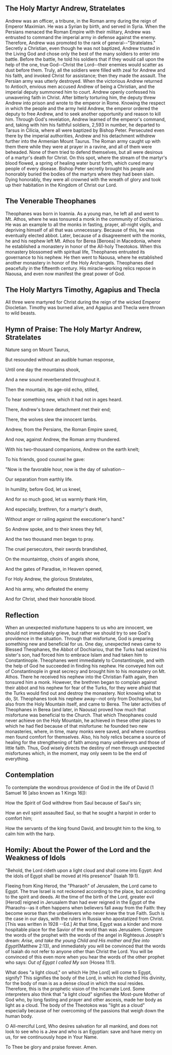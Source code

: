 ## The Holy Martyr Andrew, Stratelates

Andrew was an officer, a tribune, in the Roman army during the reign of Emperor Maximian. He was a Syrian by birth, and served in Syria. When the Persians menaced the Roman Empire with their military, Andrew was entrusted to command the imperial army in defense against the enemy. Therefore, Andrew was promoted to the rank of general--"Stratelates." Secretly a Christian, even though he was not baptized, Andrew trusted in the Living God and chose only the best of the many soldiers to enter into battle. Before the battle, he told his soldiers that if they would call upon the help of the one, true God--Christ the Lord--their enemies would scatter as dust before them. Truly, all the soldiers were filled with zeal for Andrew and his faith, and invoked Christ for assistance; then they made the assault. The Persian army was utterly destroyed. When the victorious Andrew returned to Antioch, envious men accused Andrew of being a Christian, and the imperial deputy summoned him to court. Andrew openly confessed his unwavering faith in Christ. After bitterly torturing him, the deputy threw Andrew into prison and wrote to the emperor in Rome. Knowing the respect in which the people and the army held Andrew, the emperor ordered the deputy to free Andrew, and to seek another opportunity and reason to kill him. Through God's revelation, Andrew learned of the emperor's command, and, taking with him his faithful soldiers, 2,593 in number, he departed to Tarsus in Cilicia, where all were baptized by Bishop Peter. Persecuted even there by the imperial authorities, Andrew and his detachment withdrew further into the Armenian Mount Taurus. The Roman army caught up with them there while they were at prayer in a ravine, and all of them were beheaded. None of them tried to defend themselves, but all were desirous of a martyr's death for Christ. On this spot, where the stream of the martyr's blood flowed, a spring of healing water burst forth, which cured many people of every disease. Bishop Peter secretly brought his people and honorably buried the bodies of the martyrs where they had been slain. Dying honorably, they were all crowned with the wreath of glory and took up their habitation in the Kingdom of Christ our Lord.



## The Venerable Theophanes

Theophanes was born in Ioannia. As a young man, he left all and went to Mt. Athos, where he was tonsured a monk in the community of Dochiariou. He was an example to all the monks in fasting, prayer, all-night vigils, and depriving himself of all that was unnecessary. Because of this, he was eventually elected abbot. Later, because of a disagreement with the monks, he and his nephew left Mt. Athos for Berea [Beroea] in Macedonia, where he established a monastery in honor of the All-holy Theotokos. When this monastery blossomed with spiritual life, Theophanes entrusted its governance to his nephew. He then went to Naousa, where he established another monastery in honor of the Holy Archangels. Theophanes died peacefully in the fifteenth century. His miracle-working relics repose in Naousa, and even now manifest the great power of God.



## The Holy Martyrs Timothy, Agapius and Thecla

All three were martyred for Christ during the reign of the wicked Emperor Diocletian. Timothy was burned alive, and Agapius and Thecla were thrown to wild beasts.



## Hymn of Praise: The Holy Martyr Andrew, Stratelates

Nature sang on Mount Taurus, 

But resounded without an audible human response, 

Until one day the mountains shook, 

And a new sound reverberated throughout it. 

Then the mountain, its age-old echo, stilled, 

To hear something new, which it had not in ages heard. 

There, Andrew's brave detachment met their end; 

There, the wolves slew the innocent lambs. 

Andrew, from the Persians, the Roman Empire saved, 

And now, against Andrew, the Roman army thundered. 

With his two-thousand companions, Andrew on the earth knelt; 

To his friends, good counsel he gave: 

"Now is the favorable hour, now is the day of salvation-- 

Our separation from earthly life. 

In humility, before God, let us kneel, 

And for so much good, let us warmly thank Him, 

And especially, brethren, for a martyr's death, 

Without anger or railing against the executioner's hand." 

So Andrew spoke, and to their knees they fell, 

And the two thousand men began to pray. 

The cruel persecutors, their swords brandished, 

On the mountaintop, choirs of angels shone, 

And the gates of Paradise, in Heaven opened, 

For Holy Andrew, the glorious Stratelates, 

And his army, who defeated the enemy 

And for Christ, shed their honorable blood. 



## Reflection

When an unexpected misfortune happens to us who are innocent, we should not immediately grieve, but rather we should try to see God's providence in the situation. Through that misfortune, God is preparing something new and beneficial for us. One day, unexpected news came to Blessed Theophanes, the Abbot of Dochiariou, that the Turks had seized his sister's son, had forced him to embrace Islam and had taken him to Constantinople. Theophanes went immediately to Constantinople, and with the help of God he succeeded in finding his nephew. He conveyed him out of Constantinople in great secrecy and brought him to his monastery on Mt. Athos. There he received his nephew into the Christian Faith again, then tonsured him a monk. However, the brethren began to complain against their abbot and his nephew for fear of the Turks, for they were afraid that the Turks would find out and destroy the monastery. Not knowing what to do, St. Theophanes took his nephew away--not only from Dochiariou, but also from the Holy Mountain itself, and came to Berea. The later activities of Theophanes in Berea (and later, in Naousa) proved how much that misfortune was beneficial to the Church. That which Theophanes could never achieve on the Holy Mountain, he achieved in these other places to which he had fled because of that misfortune: he founded two new monasteries, where, in time, many monks were saved, and where countless men found comfort for themselves. Also, his holy relics became a source of healing for the strengthening of faith among many unbelievers and those of little faith. Thus, God wisely directs the destiny of men through unexpected misfortunes which, in the moment, may only seem to be the end of everything.



## Contemplation

To contemplate the wondrous providence of God in the life of David (1 Samuel 16 [also known as 1 Kings 16]):

How the Spirit of God withdrew from Saul because of Saul's sin; 

How an evil spirit assaulted Saul, so that he sought a harpist in order to comfort him; 

How the servants of the king found David, and brought him to the king, to calm him with the harp.



## Homily: About the Power of the Lord and the Weakness of Idols

"Behold, the Lord rideth upon a light cloud and shall come into Egypt: And the idols of Egypt shall be moved at His presence" (Isaiah 19:1).

Fleeing from King Herod, the "Pharaoh" of Jerusalem, the Lord came to Egypt. The true Israel is not reckoned according to the place, but according to the spirit and deeds. At the time of the birth of the Lord, greater evil [Herod] reigned in Jerusalem than had ever reigned in the Egypt of the Pharaohs--as it often happens when believers fall away from the Faith: they become worse than the unbelievers who never knew the true Faith. Such is the case in our days, with the rulers in Russia who apostatized from Christ. [This was written in 1928 --Ed.] At that time, Egypt was a kinder and more hospitable place for the Savior of the world than was Jerusalem. Compare the words of the prophet with the words of the angel in Righteous Joseph's dream: *Arise, and take the young Child and His mother and flee into Egypt*(Matthew 2:13), and immediately you will be convinced that the words of Isaiah do not refer to anyone other than Christ the Lord. You will be convinced of this even more when you hear the words of the other prophet who says: *Out of Egypt I called My son* (Hosea 11:1).

What does "a light cloud," on which He [the Lord] will come to Egypt, signify? This signifies the body of the Lord, in which He clothed His divinity, for the body of man is as a dense cloud in which the soul resides. Therefore, this is the prophetic vision of the Incarnate Lord. Some interpreters also think that "a light cloud" signifies the Most-pure Mother of God who, by long fasting and prayer and other ascesis, made her body as light as a cloud. The body of the Theotokos was "light as a cloud" especially because of her overcoming of the passions that weigh down the human body.

O All-merciful Lord, Who desires salvation for all mankind, and does not look to see who is a Jew and who is an Egyptian: save and have mercy on us, for we continuously hope in Your Name.



To Thee be glory and praise forever. Amen.

